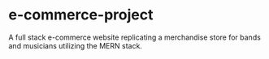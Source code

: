 # e-commerce-project
A full stack e-commerce website replicating a merchandise store for bands and musicians utilizing the MERN stack. 
